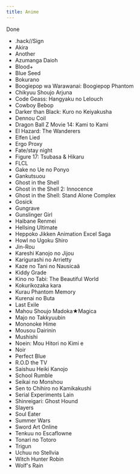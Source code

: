 ```yaml
---
title: Anime
---
```


Done
- .hack//Sign 
- Akira 
- Another 
- Azumanga Daioh 
- Blood+ 
- Blue Seed 
- Bokurano 
- Boogiepop wa Warawanai: Boogiepop Phantom 
- Chikyuu Shoujo Arjuna 
- Code Geass: Hangyaku no Lelouch 
- Cowboy Bebop 
- Darker than Black: Kuro no Keiyakusha 
- Dennou Coil 
- Dragon Ball Z Movie 14: Kami to Kami 
- El Hazard: The Wanderers 
- Elfen Lied 
- Ergo Proxy 
- Fate/stay night 
- Figure 17: Tsubasa & Hikaru 
- FLCL 
- Gake no Ue no Ponyo 
- Gankutsuou 
- Ghost in the Shell 
- Ghost in the Shell 2: Innocence 
- Ghost in the Shell: Stand Alone Complex 
- Gosick 
- Gungrave 
- Gunslinger Girl 
- Haibane Renmei 
- Hellsing Ultimate 
- Heppoko Jikken Animation Excel Saga 
- Howl no Ugoku Shiro 
- Jin-Rou 
- Kareshi Kanojo no Jijou 
- Karigurashi no Arrietty 
- Kaze no Tani no Nausicaä 
- Kiddy Grade 
- Kino no Tabi: The Beautiful World 
- Kokurikozaka kara 
- Kurau Phantom Memory 
- Kurenai no Buta 
- Last Exile 
- Mahou Shoujo Madoka★Magica 
- Majo no Takkyuubin 
- Mononoke Hime 
- Mousou Dairinin 
- Mushishi 
- Noein: Mou Hitori no Kimi e 
- Noir 
- Perfect Blue 
- R.O.D the TV 
- Saishuu Heiki Kanojo 
- School Rumble 
- Seikai no Monshou 
- Sen to Chihiro no Kamikakushi 
- Serial Experiments Lain 
- Shinreigari: Ghost Hound 
- Slayers 
- Soul Eater 
- Summer Wars 
- Sword Art Online 
- Tenkuu no Escaflowne 
- Tonari no Totoro 
- Trigun 
- Uchuu no Stellvia 
- Witch Hunter Robin 
- Wolf\'s Rain 
